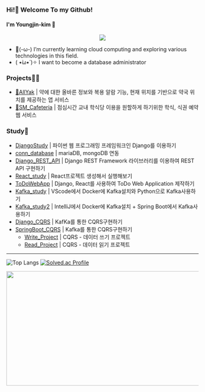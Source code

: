 ### Hi!👋 Welcome To my Github!
#### I'm Youngjin-kim 🐰

<div align= "center">
    <img src="https://capsule-render.vercel.app/api?type=waving&color=ffe5f9&height=180&text=youngjini%20Github&animation=&fontColor=ffffff&fontSize=40" />
</div>

- 🚬(-ω-) I’m currently learning cloud computing and exploring various technologies in this field.
-  ( •̀ω•́ )✧ I want to become a database administrator


### Projects🤼‍♀
- [💊AllYak](https://github.com/soo5o/Allyak) | 약에 대한 올바른 정보와 복용 알람 기능, 현재 위치를 기반으로 약국 위치를 제공하는 앱 서비스
- [🍴SM_Cafeteria](https://github.com/king0jin/SM_Cafeteria) | 점심시간 교내 학식당 이용을 원할하게 하기위한 학식, 식권 예약 웹 서비스


### Study🐣
- [DjangoStudy](https://github.com/king0jin/DjangoStudy) | 파이썬 웹 프로그래밍 프레임워크인 Django를 이용하기
- [conn_database](https://github.com/king0jin/conn_Database) | mariaDB, mongoDB 연동
- [Django_REST_API](https://github.com/king0jin/Django_REST_API/blob/main/README.md) | Django REST Framework 라이브러리를 이용하여 REST API 구현하기
- [React_study](https://github.com/king0jin/React_study) | React프로젝트 생성해서 실행해보기
- [ToDoWebApp](https://github.com/king0jin/ToDoWebApp/blob/main/README.md) | Django, React를 사용하여 ToDo Web Application 제작하기
- [Kafka_study](https://github.com/king0jin/Kafka_study) | VScode에서 Docker에 Kafka설치와 Python으로 Kafka사용하기
- [Kafka_study2](https://github.com/king0jin/Kafka_study2) | IntelliJ에서 Docker에 Kafka설치 + Spring Boot에서 Kafka사용하기
- [Django_CQRS](https://github.com/king0jin/CQRS) | KafKa를 통한 CQRS구현하기
- [SpringBoot_CQRS](https://github.com/king0jin/CQRS_SpringBoot) | Kafka를 통한 CQRS구현하기
  + [Write_Project]() | CQRS - 데이터 쓰기 프로젝트
  + [Read_Project]() | CQRS - 데이터 읽기 프로젝트

---
![Top Langs](https://github-readme-stats.vercel.app/api/top-langs/?username=king0jin&layout=compact&theme=dracula) 
[![Solved.ac Profile](http://mazassumnida.wtf/api/generate_badge?boj=et0709)](https://solved.ac/et0709)


<a href="https://github.com/devxb/gitanimals">
<img
  src="https://render.gitanimals.org/farms/king0jin"
  width="600"
  height="300"
/>
</a>
